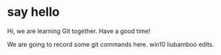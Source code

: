 # say hello
Hi, we are learning Git together.
Have a good time!

We are going to record some git commands here.
win10 liubamboo edits.
